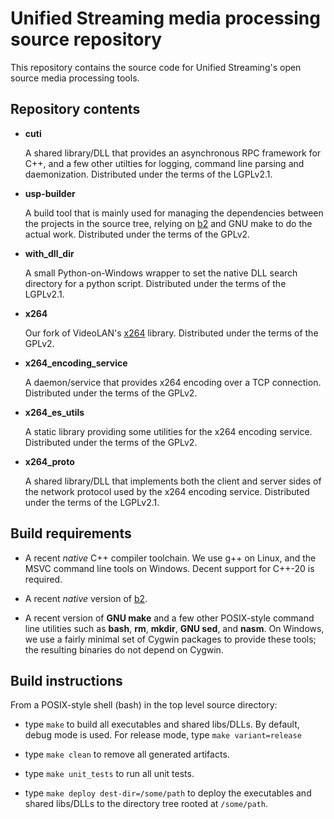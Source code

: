 # Unified Streaming media processing source repository

This repository contains the source code for Unified Streaming's open source
media processing tools.

## Repository contents

* **cuti**

  A shared library/DLL that provides an asynchronous RPC framework for
  C++, and a few other utilties for logging, command line parsing and
  daemonization. Distributed under the terms of the LGPLv2.1.

* **usp-builder**

  A build tool that is mainly used for managing the dependencies
  between the projects in the source tree, relying on
  [b2](https://www.bfgroup.xyz/b2/) and GNU make to do the actual
  work. Distributed under the terms of the GPLv2.

* **with_dll_dir**

  A small Python-on-Windows wrapper to set the native DLL search
  directory for a python script. Distributed under the terms of the
  LGPLv2.1.

* **x264**

  Our fork of VideoLAN's
  [x264](https://www.videolan.org/developers/x264.html)
  library. Distributed under the terms of the GPLv2.

* **x264_encoding_service**

  A daemon/service that provides x264 encoding over a TCP
  connection. Distributed under the terms of the GPLv2.

* **x264_es_utils**

  A static library providing some utilities for the x264 encoding
  service. Distributed under the terms of the GPLv2.

* **x264_proto**

  A shared library/DLL that implements both the client and server
  sides of the network protocol used by the x264 encoding
  service. Distributed under the terms of the LGPLv2.1.

## Build requirements

* A recent *native* C++ compiler toolchain. We use g++ on Linux, and
  the MSVC command line tools on Windows. Decent support for C++-20
  is required.

* A recent *native* version of [b2](https://www.bfgroup.xyz/b2/).

* A recent version of **GNU make** and a few other POSIX-style command
  line utilities such as **bash**, **rm**, **mkdir**, **GNU sed**, and
  **nasm**. On Windows, we use a fairly minimal set of Cygwin packages
  to provide these tools; the resulting binaries do not depend on
  Cygwin.

## Build instructions

From a POSIX-style shell (bash) in the top level source directory:

* type `make` to build all executables and shared libs/DLLs. By
  default, debug mode is used. For release mode, type `make
  variant=release`

* type `make clean` to remove all generated artifacts.

* type `make unit_tests` to run all unit tests.

* type `make deploy dest-dir=/some/path` to deploy the executables
  and shared libs/DLLs to the directory tree rooted at `/some/path`.
